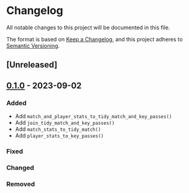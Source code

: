 # Changelog

All notable changes to this project will be documented in this file.

The format is based on [Keep a Changelog](https://keepachangelog.com/en/1.0.0/),
and this project adheres to [Semantic Versioning](https://semver.org/spec/v2.0.0.html).

## [Unreleased]

## [0.1.0] - 2023-09-02

### Added

- Add `match_and_player_stats_to_tidy_match_and_key_passes()`
- Add `join_tidy_match_and_key_passes()`
- Add `match_stats_to_tidy_match()`
- Add `player_stats_to_key_passes()`

### Fixed

### Changed

### Removed

[0.1.0]: https://github.com/niesfutbol/key_passes_and_contexted_xg/compare/init...v0.1.0